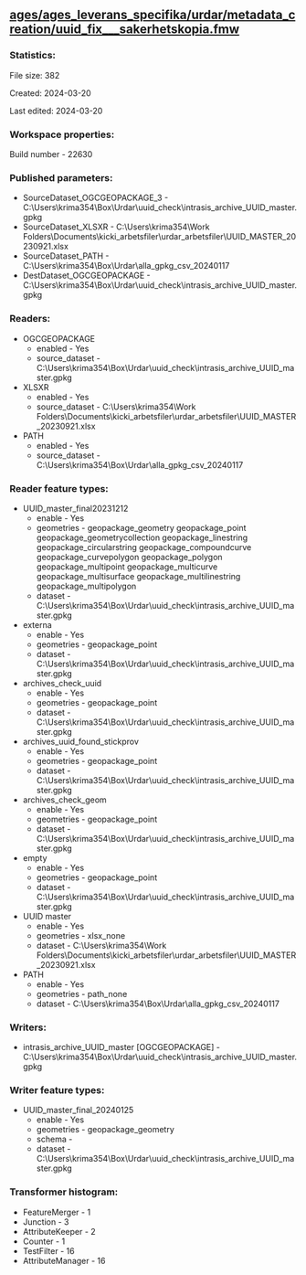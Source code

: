 ﻿## [ages/ages_leverans_specifika/urdar/metadata_creation/uuid_fix___sakerhetskopia.fmw](https://github.com/kicki58/kix_working_dir/blob/master/ages/ages_leverans_specifika/urdar/metadata_creation/uuid_fix___sakerhetskopia.fmw)

### Statistics:
File size: 382

Created: 2024-03-20

Last edited: 2024-03-20


### Workspace properties:
Build number    - 22630

### Published parameters:
*  SourceDataset_OGCGEOPACKAGE_3    -   C:\Users\krima354\Box\Urdar\uuid_check\intrasis_archive_UUID_master.gpkg
*  SourceDataset_XLSXR    -   C:\Users\krima354\Work Folders\Documents\kicki_arbetsfiler\urdar_arbetsfiler\UUID_MASTER_20230921.xlsx
*  SourceDataset_PATH    -   C:\Users\krima354\Box\Urdar\alla_gpkg_csv_20240117
*  DestDataset_OGCGEOPACKAGE    -   C:\Users\krima354\Box\Urdar\uuid_check\intrasis_archive_UUID_master.gpkg

### Readers:
*  OGCGEOPACKAGE
    * enabled    -  Yes
    * source_dataset    -   C:\Users\krima354\Box\Urdar\uuid_check\intrasis_archive_UUID_master.gpkg
*  XLSXR
    * enabled    -  Yes
    * source_dataset    -   C:\Users\krima354\Work Folders\Documents\kicki_arbetsfiler\urdar_arbetsfiler\UUID_MASTER_20230921.xlsx
*  PATH
    * enabled    -  Yes
    * source_dataset    -   C:\Users\krima354\Box\Urdar\alla_gpkg_csv_20240117

### Reader feature types:
*  UUID_master_final20231212
    * enable - Yes
    * geometries - geopackage_geometry geopackage_point geopackage_geometrycollection geopackage_linestring geopackage_circularstring geopackage_compoundcurve geopackage_curvepolygon geopackage_polygon geopackage_multipoint geopackage_multicurve geopackage_multisurface geopackage_multilinestring geopackage_multipolygon
    * dataset - C:\Users\krima354\Box\Urdar\uuid_check\intrasis_archive_UUID_master.gpkg
*  externa
    * enable - Yes
    * geometries - geopackage_point
    * dataset - C:\Users\krima354\Box\Urdar\uuid_check\intrasis_archive_UUID_master.gpkg
*  archives_check_uuid
    * enable - Yes
    * geometries - geopackage_point
    * dataset - C:\Users\krima354\Box\Urdar\uuid_check\intrasis_archive_UUID_master.gpkg
*  archives_uuid_found_stickprov
    * enable - Yes
    * geometries - geopackage_point
    * dataset - C:\Users\krima354\Box\Urdar\uuid_check\intrasis_archive_UUID_master.gpkg
*  archives_check_geom
    * enable - Yes
    * geometries - geopackage_point
    * dataset - C:\Users\krima354\Box\Urdar\uuid_check\intrasis_archive_UUID_master.gpkg
*  empty
    * enable - Yes
    * geometries - geopackage_point
    * dataset - C:\Users\krima354\Box\Urdar\uuid_check\intrasis_archive_UUID_master.gpkg
*  UUID master
    * enable - Yes
    * geometries - xlsx_none
    * dataset - C:\Users\krima354\Work Folders\Documents\kicki_arbetsfiler\urdar_arbetsfiler\UUID_MASTER_20230921.xlsx
*  PATH
    * enable - Yes
    * geometries - path_none
    * dataset - C:\Users\krima354\Box\Urdar\alla_gpkg_csv_20240117


### Writers:
*  intrasis_archive_UUID_master [OGCGEOPACKAGE]    -   C:\Users\krima354\Box\Urdar\uuid_check\intrasis_archive_UUID_master.gpkg

### Writer feature types:
*  UUID_master_final_20240125
    * enable - Yes
    * geometries - geopackage_geometry
    * schema - 
    * dataset - C:\Users\krima354\Box\Urdar\uuid_check\intrasis_archive_UUID_master.gpkg

### Transformer histogram:
*  FeatureMerger    -   1
*  Junction    -   3
*  AttributeKeeper    -   2
*  Counter    -   1
*  TestFilter    -   16
*  AttributeManager    -   16


